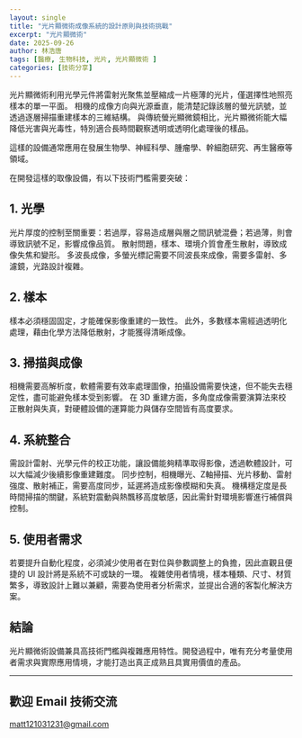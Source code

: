 ```yaml
---
layout: single
title: "光片顯微術成像系統的設計原則與技術挑戰"
excerpt: "光片顯微術"
date: 2025-09-26
author: 林浩唐
tags: [醫療, 生物科技, 光片, 光片顯微術 ]
categories: [技術分享]
---
```


光片顯微術利用光學元件將雷射光聚焦並壓縮成一片極薄的光片，僅選擇性地照亮樣本的單一平面。
相機的成像方向與光源垂直，能清楚記錄該層的螢光訊號，並透過逐層掃描重建樣本的三維結構。
與傳統螢光顯微鏡相比，光片顯微術能大幅降低光害與光毒性，特別適合長時間觀察透明或透明化處理後的樣品。

這樣的設備通常應用在發展生物學、神經科學、腫瘤學、幹細胞研究、再生醫療等領域。

在開發這樣的取像設備，有以下技術門檻需要突破：

## 1. 光學  
光片厚度的控制至關重要：若過厚，容易造成層與層之間訊號混疊；若過薄，則會導致訊號不足，影響成像品質。
散射問題，樣本、環境介質會產生散射，導致成像失焦和變形。
多波長成像，多螢光標記需要不同波長來成像，需要多雷射、多濾鏡，光路設計複雜。

## 2. 樣本  
樣本必須穩固固定，才能確保影像重建的一致性。
此外，多數樣本需經過透明化處理，藉由化學方法降低散射，才能獲得清晰成像。

## 3. 掃描與成像  
相機需要高解析度，軟體需要有效率處理圖像，拍攝設備需要快速，但不能失去穩定性，盡可能避免樣本受到影響。
在 3D 重建方面，多角度成像需要演算法來校正散射與失真，對硬體設備的運算能力與儲存空間皆有高度要求。

## 4. 系統整合  
需設計雷射、光學元件的校正功能，讓設備能夠精準取得影像，透過軟體設計，可以大幅減少後續影像重建難度。
同步控制，相機曝光、Z軸掃描、光片移動、雷射強度、散射補正，需要高度同步，延遲將造成影像模糊和失真。
機構穩定度是長時間掃描的關鍵，系統對震動與熱飄移高度敏感，因此需針對環境影響進行補償與控制。

## 5. 使用者需求  
若要提升自動化程度，必須減少使用者在對位與參數調整上的負擔，因此直觀且便捷的 UI 設計將是系統不可或缺的一環。
複雜使用者情境，樣本種類、尺寸、材質繁多，導致設計上難以兼顧，需要為使用者分析需求，並提出合適的客製化解決方案。

## 結論

光片顯微術設備兼具高技術門檻與複雜應用特性。開發過程中，唯有充分考量使用者需求與實際應用情境，才能打造出真正成熟且具實用價值的產品。

---

## 歡迎 Email 技術交流
matt121031231@gmail.com
